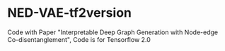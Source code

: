 # NED-VAE-tf2version
Code with Paper "Interpretable Deep Graph Generation with Node-edge Co-disentanglement", Code is for Tensorflow 2.0
